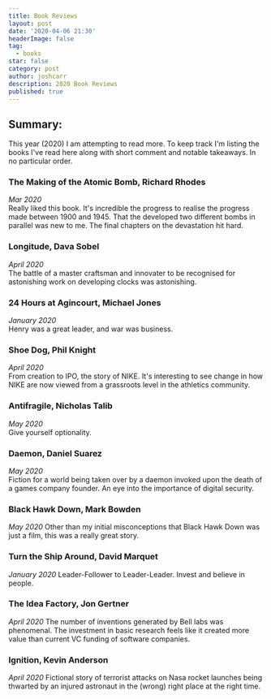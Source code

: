 ```yaml
---
title: Book Reviews
layout: post
date: '2020-04-06 21:30'
headerImage: false
tag:
  - books
star: false
category: post
author: joshcarr
description: 2020 Book Reviews
published: true
---
```


## Summary:

This year (2020) I am attempting to read more. To keep track I'm listing the books I've read here along with short comment and notable takeaways. In no particular order.

### The Making of the Atomic Bomb, Richard Rhodes
*Mar 2020*  
Really liked this book. It's incredible the progress to realise the progress made between 1900 and 1945. That the developed two different bombs in parallel was new to me. The final chapters on the devastation hit hard.

### Longitude, Dava Sobel
*April 2020*  
The battle of a master craftsman and innovater to be recognised for astonishing work on developing clocks was astonishing. 

### 24 Hours at Agincourt, Michael Jones
*January 2020*  
Henry was a great leader, and war was business.

### Shoe Dog, Phil Knight
*April 2020*  
From creation to IPO, the story of NIKE. It's interesting to see change in how NIKE are now viewed from a grassroots level in the athletics community. 

### Antifragile, Nicholas Talib
*May 2020*  
Give yourself optionality.

### Daemon, Daniel Suarez
*May 2020*  
Fiction for a world being taken over by a daemon invoked upon the death of a games company founder. An eye into the importance of digital security.

### Black Hawk Down, Mark Bowden
*May 2020*
Other than my initial misconceptions that Black Hawk Down was just a film, this was a really great story.

### Turn the Ship Around, David Marquet 
*January 2020*
Leader-Follower to Leader-Leader. Invest and believe in people. 

### The Idea Factory, Jon Gertner
*April 2020*
The number of inventions generated by Bell labs was phenomenal. The investment in basic research feels like it created more value than current VC funding of software companies. 

### Ignition, Kevin Anderson
*April 2020*
Fictional story of terrorist attacks on Nasa rocket launches being thwarted by an injured astronaut in the (wrong) right place at the right time.





